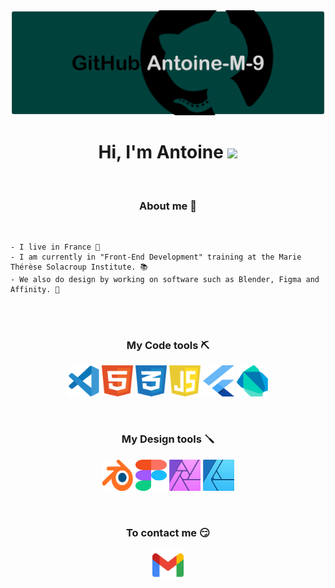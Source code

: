 <img src="https://github.com/Antoine-M-9/Antoine-M-9/blob/main/banniererGithub.png" alt="Banniere Github">

<h1 align="center"> Hi, I'm Antoine <img src="https://c.tenor.com/SNL9_xhZl9oAAAAi/waving-hand-joypixels.gif" width="30px"> </h1>

<br>

<h3 align="center"> About me 👀 </h2>

<br>

    - I live in France 🍞
    - I am currently in "Front-End Development" training at the Marie Thérèse Solacroup Institute. 📚
    - We also do design by working on software such as Blender, Figma and Affinity. 🎨

<br>
<br>

<h3 align="center"> My Code tools ⛏ </h3>
<p align="center">
  <img src="logoCode/visualStudioCode.svg" alt="logo Visual Studio Code" width="50" height="50">
  <img src="logoCode/html5.svg" alt="logo HTML 5" width="50" height="50">
  <img src="logoCode/css3.svg" alt="logo CSS 3" width="50" height="50">
  <img src="logoCode/javascript1.svg" alt="logo Javascript" width="50" height="50">
  <img src="logoCode/flutter.svg" alt="logo Flutter" width="50" height="50">
  <img src="logoCode/dart.svg" alt="logo Dart" width="50" height="50">  
</p>

<br>

<h3 align="center"> My Design tools 🪛 </h3> 
<p align="center">
  <img src="logoCode/blender2.svg" alt="logo Blender" width="50" height="50">
  <img src="logoCode/figma1.svg" alt="logo Figma" width="50" height="50">
  <img src="logoCode/affinityPhoto.svg" alt="logo Affinity Photo" width="50" height="50">
  <img src="logoCode/affinityDesign.svg" alt="logo Affinity Design" width="50" height="50">
</p>

<br>

<h3 align="center"> To contact me 😏 </h3>
<p align="center"> 
  <a href="mailto:mounier.antoine123@gmail.com"><img src="logoCode/gmail.svg" alt="logo Gmail" width="50" height="50"> 
</p>
